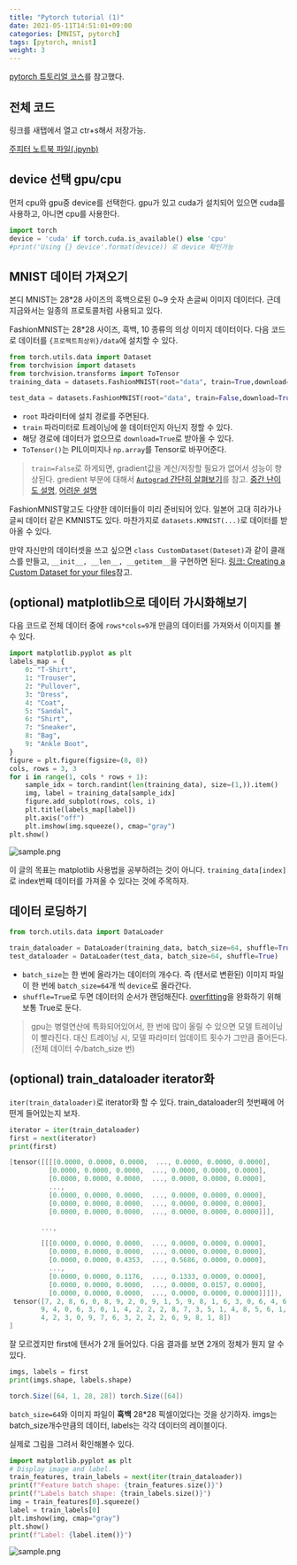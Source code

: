 ```yaml
---
title: "Pytorch tutorial (1)"
date: 2021-05-11T14:51:01+09:00
categories: [MNIST, pytorch]
tags: [pytorch, mnist]
weight: 3
---
```


[pytorch 튜토리얼 코스](https://pytorch.org/tutorials/beginner/basics/intro.html)를 참고했다.

## 전체 코드

링크를 새탭에서 열고 ctr+s해서 저장가능.
<!--path dependency-->
[주피터 노트북 파일(.ipynb)](/ml/MNIST.ipynb)

## device 선택 gpu/cpu

먼저 cpu와 gpu중 device를 선택한다. gpu가 있고 cuda가 설치되어 있으면 cuda를 사용하고, 아니면 cpu를 사용한다.

```python
import torch
device = 'cuda' if torch.cuda.is_available() else 'cpu'
#print('Using {} device'.format(device)) 로 device 확인가능
```

## MNIST 데이터 가져오기

본디 MNIST는 28*28 사이즈의 흑백으로된 0~9 숫자 손글씨 이미지 데이터다. 근데 지금와서는 일종의 프로토콜처럼 사용되고 있다.

FashionMNIST는 28*28 사이즈, 흑백, 10 종류의 의상 이미지 데이터이다. 다음 코드로 데이터를 `{프로젝트최상위}/data`에 설치할 수 있다.

```python
from torch.utils.data import Dataset
from torchvision import datasets
from torchvision.transforms import ToTensor
training_data = datasets.FashionMNIST(root="data", train=True,download=True,transform=ToTensor())

test_data = datasets.FashionMNIST(root="data", train=False,download=True,transform=ToTensor())
```

- `root` 파라미터에 설치 경로를 주면된다.
- `train` 파라미터로 트레이닝에 쓸 데이터인지 아닌지 정할 수 있다.
- 해당 경로에 데이터가 없으므로 `download=True`로 받아올 수 있다.
- `ToTensor()`는 PIL이미지나 `np.array`를 Tensor로 바꾸어준다.

> `train=False`로 하게되면, gradient값을 계산/저장할 필요가 없어서 성능이 향상된다.
> gredient 부분에 대해서 [`Autograd` 간단히 살펴보기](https://pytorch.org/tutorials/beginner/basics/autogradqs_tutorial.html)를 참고. [중간 난이도 설명](https://pytorch.org/tutorials/beginner/blitz/autograd_tutorial.html#sphx-glr-beginner-blitz-autograd-tutorial-py), [어려운 설명](https://pytorch.org/docs/stable/notes/autograd.html)

FashionMNIST말고도 다양한 데이터들이 미리 준비되어 있다. 일본어 고대 히라가나 글씨 데이터 같은 KMNIST도 있다. 마찬가지로 `datasets.KMNIST(...)`로 데이터를 받아올 수 있다.

만약 자신만의 데이터셋을 쓰고 싶으면 `class CustomDataset(Dateset)`과 같이 클래스를 만들고, `__init__, __len__, __getitem__`을 구현하면 된다. [링크: Creating a Custom Dataset for your files](https://pytorch.org/tutorials/beginner/basics/data_tutorial.html)참고.

## (optional) matplotlib으로 데이터 가시화해보기

다음 코드로 전체 데이터 중에 `rows*cols=9`개 만큼의 데이터를 가져와서 이미지를 볼 수 있다.

```python
import matplotlib.pyplot as plt
labels_map = {
    0: "T-Shirt",
    1: "Trouser",
    2: "Pullover",
    3: "Dress",
    4: "Coat",
    5: "Sandal",
    6: "Shirt",
    7: "Sneaker",
    8: "Bag",
    9: "Ankle Boot",
}
figure = plt.figure(figsize=(8, 8))
cols, rows = 3, 3
for i in range(1, cols * rows + 1):
    sample_idx = torch.randint(len(training_data), size=(1,)).item()
    img, label = training_data[sample_idx]
    figure.add_subplot(rows, cols, i)
    plt.title(labels_map[label])
    plt.axis("off")
    plt.imshow(img.squeeze(), cmap="gray")
plt.show()
```

<!--path dependency-->
![sample.png](/ml/sample.png)

이 글의 목표는 matplotlib 사용법을 공부하려는 것이 아니다. `training_data[index]`로 index번째 데이터를 가져올 수 있다는 것에 주목하자.

## 데이터 로딩하기

```python
from torch.utils.data import DataLoader

train_dataloader = DataLoader(training_data, batch_size=64, shuffle=True)
test_dataloader = DataLoader(test_data, batch_size=64, shuffle=True)
```

- `batch_size`는 한 번에 올라가는 데이터의 개수다. 즉 (텐서로 변환된) 이미지 파일이 한 번에 `batch_size=64`개 씩 `device`로 올라간다.
- `shuffle=True`로 두면 데이터의 순서가 랜덤해진다. [overfitting](https://en.wikipedia.org/wiki/Overfitting)을 완화하기 위해 보통 True로 둔다.

> gpu는 병렬연산에 특화되어있어서, 한 번에 많이 올릴 수 있으면 모델 트레이닝이 빨라진다. 대신 트레이닝 시, 모델 파라미터 업데이트 횟수가 그만큼 줄어든다.(전체 데이터 수/batch_size 번)

## (optional) train_dataloader iterator화

`iter(train_dataloader)`로 iterator화 할 수 있다. train_dataloader의 첫번째에 어떤게 들어있는지 보자.

```python
iterator = iter(train_dataloader)
first = next(iterator)
print(first)
```

```powershell
[tensor([[[[0.0000, 0.0000, 0.0000,  ..., 0.0000, 0.0000, 0.0000],
          [0.0000, 0.0000, 0.0000,  ..., 0.0000, 0.0000, 0.0000],
          [0.0000, 0.0000, 0.0000,  ..., 0.0000, 0.0000, 0.0000],
          ...,
          [0.0000, 0.0000, 0.0000,  ..., 0.0000, 0.0000, 0.0000],
          [0.0000, 0.0000, 0.0000,  ..., 0.0000, 0.0000, 0.0000],
          [0.0000, 0.0000, 0.0000,  ..., 0.0000, 0.0000, 0.0000]]],

        ...,

        [[[0.0000, 0.0000, 0.0000,  ..., 0.0000, 0.0000, 0.0000],
          [0.0000, 0.0000, 0.0000,  ..., 0.0000, 0.0000, 0.0000],
          [0.0000, 0.0000, 0.4353,  ..., 0.5686, 0.0000, 0.0000],
          ...,
          [0.0000, 0.0000, 0.1176,  ..., 0.1333, 0.0000, 0.0000],
          [0.0000, 0.0000, 0.0000,  ..., 0.0000, 0.0157, 0.0000],
          [0.0000, 0.0000, 0.0000,  ..., 0.0000, 0.0000, 0.0000]]]]), 
 tensor([7, 2, 8, 6, 0, 8, 9, 2, 0, 9, 1, 5, 9, 8, 1, 6, 3, 0, 6, 4, 6, 2, 4, 2,
        9, 4, 0, 6, 3, 0, 1, 4, 2, 2, 2, 8, 7, 3, 5, 1, 4, 8, 5, 6, 1, 4, 1, 6,
        4, 2, 3, 0, 9, 7, 6, 3, 2, 2, 2, 6, 9, 8, 1, 8])
]
```

잘 모르겠지만 first에 텐서가 2개 들어있다. 다음 결과를 보면 2개의 정체가 뭔지 알 수 있다.

```python
imgs, labels = first
print(imgs.shape, labels.shape)
```

```powershell
torch.Size([64, 1, 28, 28]) torch.Size([64])
```

`batch_size=64`와 이미지 파일이 **흑백** 28\*28 픽셀이었다는 것을 상기하자. imgs는 batch_size개수만큼의 데이터, labels는 각각 데이터의 레이블이다.

실제로 그림을 그려서 확인해볼수 있다.

```python
import matplotlib.pyplot as plt
# Display image and label.
train_features, train_labels = next(iter(train_dataloader))
print(f"Feature batch shape: {train_features.size()}")
print(f"Labels batch shape: {train_labels.size()}")
img = train_features[0].squeeze()
label = train_labels[0]
plt.imshow(img, cmap="gray")
plt.show()
print(f"Label: {label.item()}")
```

<!--path dependency-->
![sample.png](/ml/sample2.png)